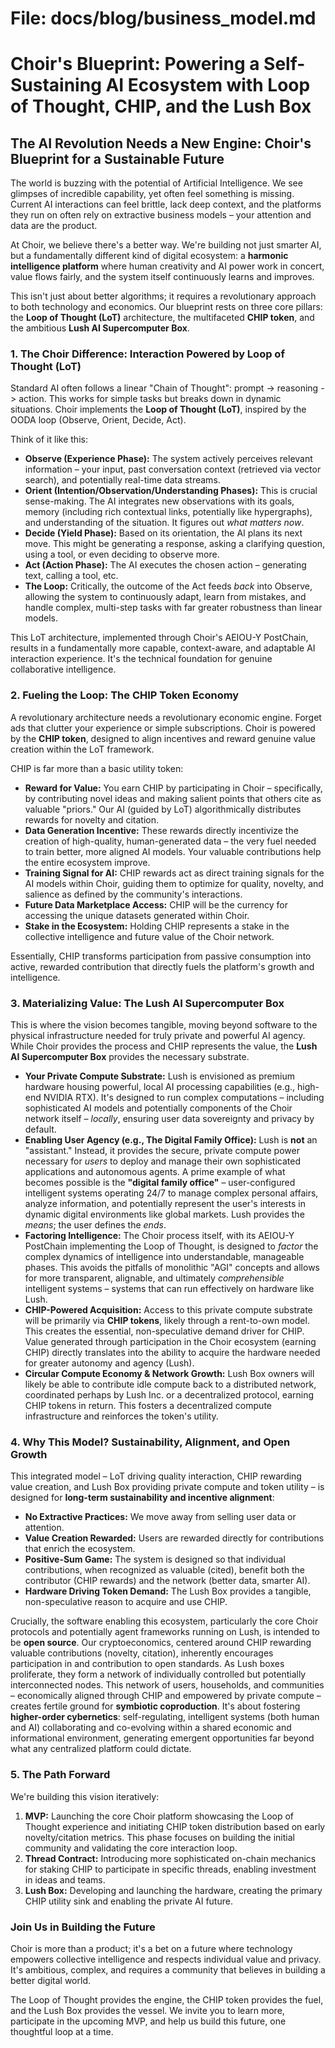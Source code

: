 # File: docs/blog/business_model.md

# Choir's Blueprint: Powering a Self-Sustaining AI Ecosystem with Loop of Thought, CHIP, and the Lush Box

## The AI Revolution Needs a New Engine: Choir's Blueprint for a Sustainable Future

The world is buzzing with the potential of Artificial Intelligence. We see glimpses of incredible capability, yet often feel something is missing. Current AI interactions can feel brittle, lack deep context, and the platforms they run on often rely on extractive business models – your attention and data are the product.

At Choir, we believe there's a better way. We're building not just smarter AI, but a fundamentally different kind of digital ecosystem: a **harmonic intelligence platform** where human creativity and AI power work in concert, value flows fairly, and the system itself continuously learns and improves.

This isn't just about better algorithms; it requires a revolutionary approach to both technology and economics. Our blueprint rests on three core pillars: the **Loop of Thought (LoT)** architecture, the multifaceted **CHIP token**, and the ambitious **Lush AI Supercomputer Box**.

### 1. The Choir Difference: Interaction Powered by Loop of Thought (LoT)

Standard AI often follows a linear "Chain of Thought": prompt -> reasoning -> action. This works for simple tasks but breaks down in dynamic situations. Choir implements the **Loop of Thought (LoT)**, inspired by the OODA loop (Observe, Orient, Decide, Act).

Think of it like this:

*   **Observe (Experience Phase):** The system actively perceives relevant information – your input, past conversation context (retrieved via vector search), and potentially real-time data streams.
*   **Orient (Intention/Observation/Understanding Phases):** This is crucial sense-making. The AI integrates new observations with its goals, memory (including rich contextual links, potentially like hypergraphs), and understanding of the situation. It figures out *what matters now*.
*   **Decide (Yield Phase):** Based on its orientation, the AI plans its next move. This might be generating a response, asking a clarifying question, using a tool, or even deciding to observe more.
*   **Act (Action Phase):** The AI executes the chosen action – generating text, calling a tool, etc.
*   **The Loop:** Critically, the outcome of the Act feeds *back* into Observe, allowing the system to continuously adapt, learn from mistakes, and handle complex, multi-step tasks with far greater robustness than linear models.

This LoT architecture, implemented through Choir's AEIOU-Y PostChain, results in a fundamentally more capable, context-aware, and adaptable AI interaction experience. It's the technical foundation for genuine collaborative intelligence.

### 2. Fueling the Loop: The CHIP Token Economy

A revolutionary architecture needs a revolutionary economic engine. Forget ads that clutter your experience or simple subscriptions. Choir is powered by the **CHIP token**, designed to align incentives and reward genuine value creation within the LoT framework.

CHIP is far more than a basic utility token:

*   **Reward for Value:** You earn CHIP by participating in Choir – specifically, by contributing novel ideas and making salient points that others cite as valuable "priors." Our AI (guided by LoT) algorithmically distributes rewards for novelty and citation.
*   **Data Generation Incentive:** These rewards directly incentivize the creation of high-quality, human-generated data – the very fuel needed to train better, more aligned AI models. Your valuable contributions help the entire ecosystem improve.
*   **Training Signal for AI:** CHIP rewards act as direct training signals for the AI models within Choir, guiding them to optimize for quality, novelty, and salience as defined by the community's interactions.
*   **Future Data Marketplace Access:** CHIP will be the currency for accessing the unique datasets generated within Choir.
*   **Stake in the Ecosystem:** Holding CHIP represents a stake in the collective intelligence and future value of the Choir network.

Essentially, CHIP transforms participation from passive consumption into active, rewarded contribution that directly fuels the platform's growth and intelligence.

### 3. Materializing Value: The Lush AI Supercomputer Box

This is where the vision becomes tangible, moving beyond software to the physical infrastructure needed for truly private and powerful AI agency. While Choir provides the process and CHIP represents the value, the **Lush AI Supercomputer Box** provides the necessary substrate.

*   **Your Private Compute Substrate:** Lush is envisioned as premium hardware housing powerful, local AI processing capabilities (e.g., high-end NVIDIA RTX). It's designed to run complex computations – including sophisticated AI models and potentially components of the Choir network itself – *locally*, ensuring user data sovereignty and privacy by default.
*   **Enabling User Agency (e.g., The Digital Family Office):** Lush is **not** an "assistant." Instead, it provides the secure, private compute power necessary for *users* to deploy and manage their own sophisticated applications and autonomous agents. A prime example of what becomes possible is the **"digital family office"** – user-configured intelligent systems operating 24/7 to manage complex personal affairs, analyze information, and potentially represent the user's interests in dynamic digital environments like global markets. Lush provides the *means*; the user defines the *ends*.
*   **Factoring Intelligence:** The Choir process itself, with its AEIOU-Y PostChain implementing the Loop of Thought, is designed to *factor* the complex dynamics of intelligence into understandable, manageable phases. This avoids the pitfalls of monolithic "AGI" concepts and allows for more transparent, alignable, and ultimately *comprehensible* intelligent systems – systems that can run effectively on hardware like Lush.
*   **CHIP-Powered Acquisition:** Access to this private compute substrate will be primarily via **CHIP tokens**, likely through a rent-to-own model. This creates the essential, non-speculative demand driver for CHIP. Value generated through participation in the Choir ecosystem (earning CHIP) directly translates into the ability to acquire the hardware needed for greater autonomy and agency (Lush).
*   **Circular Compute Economy & Network Growth:** Lush Box owners will likely be able to contribute idle compute back to a distributed network, coordinated perhaps by Lush Inc. or a decentralized protocol, earning CHIP tokens in return. This fosters a decentralized compute infrastructure and reinforces the token's utility.

### 4. Why This Model? Sustainability, Alignment, and Open Growth

This integrated model – LoT driving quality interaction, CHIP rewarding value creation, and Lush Box providing private compute and token utility – is designed for **long-term sustainability and incentive alignment**:

*   **No Extractive Practices:** We move away from selling user data or attention.
*   **Value Creation Rewarded:** Users are rewarded directly for contributions that enrich the ecosystem.
*   **Positive-Sum Game:** The system is designed so that individual contributions, when recognized as valuable (cited), benefit both the contributor (CHIP rewards) and the network (better data, smarter AI).
*   **Hardware Driving Token Demand:** The Lush Box provides a tangible, non-speculative reason to acquire and use CHIP.

Crucially, the software enabling this ecosystem, particularly the core Choir protocols and potentially agent frameworks running on Lush, is intended to be **open source**. Our cryptoeconomics, centered around CHIP rewarding valuable contributions (novelty, citation), inherently encourages participation in and contribution to open standards. As Lush boxes proliferate, they form a network of individually controlled but potentially interconnected nodes. This network of users, households, and communities – economically aligned through CHIP and empowered by private compute – creates fertile ground for **symbiotic coproduction**. It's about fostering **higher-order cybernetics**: self-regulating, intelligent systems (both human and AI) collaborating and co-evolving within a shared economic and informational environment, generating emergent opportunities far beyond what any centralized platform could dictate.

### 5. The Path Forward

We're building this vision iteratively:

1.  **MVP:** Launching the core Choir platform showcasing the Loop of Thought experience and initiating CHIP token distribution based on early novelty/citation metrics. This phase focuses on building the initial community and validating the core interaction loop.
2.  **Thread Contract:** Introducing more sophisticated on-chain mechanics for staking CHIP to participate in specific threads, enabling investment in ideas and teams.
3.  **Lush Box:** Developing and launching the hardware, creating the primary CHIP utility sink and enabling the private AI future.

### Join Us in Building the Future

Choir is more than a product; it's a bet on a future where technology empowers collective intelligence and respects individual value and privacy. It's ambitious, complex, and requires a community that believes in building a better digital world.

The Loop of Thought provides the engine, the CHIP token provides the fuel, and the Lush Box provides the vessel. We invite you to learn more, participate in the upcoming MVP, and help us build this future, one thoughtful loop at a time.

